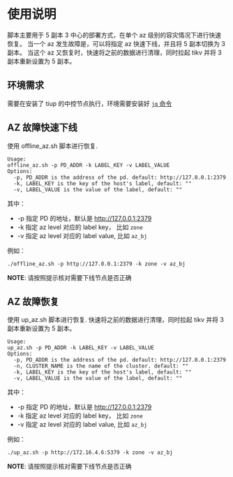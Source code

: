 # 使用说明

脚本主要用于 5 副本 3 中心的部署方式，在单个 az 级别的容灾情况下进行快速恢复。
当一个 az 发生故障是，可以将指定 az 快速下线，并且将 5 副本切换为 3 副本。
当这个 az 又恢复时，快速将之前的数据进行清理，同时拉起 tikv 并将 3 副本重新设置为 5 副本。

## 环境需求

需要在安装了 tiup 的中控节点执行，环境需要安装好 [`jq` 命令](https://stedolan.github.io/jq/download/)
## AZ 故障快速下线

使用 offline_az.sh 脚本进行恢复.

```
Usage:
offline_az.sh -p PD_ADDR -k LABEL_KEY -v LABEL_VALUE
Options:
  -p, PD_ADDR is the address of the pd. default: http://127.0.0.1:2379
  -k, LABEL_KEY is the key of the host's label, default: ""
  -v, LABEL_VALUE is the value of the label, default: ""
```
其中：
  - -p 指定 PD 的地址，默认是 http://127.0.0.1:2379
  - -k 指定 az level 对应的 label key， 比如 `zone`
  - -v 指定 az level 对应的 label value, 比如 `az_bj`

例如：
```
./offline_az.sh -p http://127.0.0.1:2379 -k zone -v az_bj
```

**NOTE**: 请按照提示核对需要下线节点是否正确


## AZ 故障恢复

使用 up_az.sh 脚本进行恢复. 快速将之前的数据进行清理，同时拉起 tikv 并将 3 副本重新设置为 5 副本。

```
Usage:
up_az.sh -p PD_ADDR -k LABEL_KEY -v LABEL_VALUE
Options:
  -p, PD_ADDR is the address of the pd. default: http://127.0.0.1:2379
  -n, CLUSTER_NAME is the name of the cluster. default: ""
  -k, LABEL_KEY is the key of the host's label, default: ""
  -v, LABEL_VALUE is the value of the label, default: ""
```
其中：
  - -p 指定 PD 的地址，默认是 http://127.0.0.1:2379
  - -k 指定 az level 对应的 label key， 比如 `zone`
  - -v 指定 az level 对应的 label value, 比如 `az_bj`

例如：
```
./up_az.sh -p http://172.16.4.6:5379 -k zone -v az_bj
```

**NOTE**: 请按照提示核对需要下线节点是否正确
